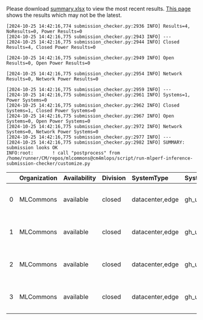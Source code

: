 Please download [summary.xlsx](summary.xlsx) to view the most recent results. [This page](https://docs.google.com/spreadsheets/d/e/2PACX-1vSCu8F7Hwck-AGJ5kWxi2G3xhO5MJoc_igybvsxjCt-2fEEYyf2BIcR0rTXW0eUzg/pubhtml) shows the results which may not be the latest. 
 ```
[2024-10-25 14:42:16,774 submission_checker.py:2936 INFO] Results=4, NoResults=0, Power Results=0
[2024-10-25 14:42:16,775 submission_checker.py:2943 INFO] ---
[2024-10-25 14:42:16,775 submission_checker.py:2944 INFO] Closed Results=4, Closed Power Results=0

[2024-10-25 14:42:16,775 submission_checker.py:2949 INFO] Open Results=0, Open Power Results=0

[2024-10-25 14:42:16,775 submission_checker.py:2954 INFO] Network Results=0, Network Power Results=0

[2024-10-25 14:42:16,775 submission_checker.py:2959 INFO] ---
[2024-10-25 14:42:16,775 submission_checker.py:2961 INFO] Systems=1, Power Systems=0
[2024-10-25 14:42:16,775 submission_checker.py:2962 INFO] Closed Systems=1, Closed Power Systems=0
[2024-10-25 14:42:16,775 submission_checker.py:2967 INFO] Open Systems=0, Open Power Systems=0
[2024-10-25 14:42:16,775 submission_checker.py:2972 INFO] Network Systems=0, Network Power Systems=0
[2024-10-25 14:42:16,775 submission_checker.py:2977 INFO] ---
[2024-10-25 14:42:16,775 submission_checker.py:2982 INFO] SUMMARY: submission looks OK
INFO:root:       ! call "postprocess" from /home/runner/CM/repos/mlcommons@cm4mlops/script/run-mlperf-inference-submission-checker/customize.py

```

|    | Organization   | Availability   | Division   | SystemType      | SystemName    | Platform                                         | Model    | MlperfModel   | Scenario     |       Result | Accuracy    |   number_of_nodes | host_processor_model_name   |   host_processors_per_node |   host_processor_core_count | accelerator_model_name   |   accelerators_per_node | Location                                                                                        | framework   | operating_system                                | notes                             |   compliance |   errors | version   |   inferred | has_power   | Units        | weight_data_types   |
|---:|:---------------|:---------------|:-----------|:----------------|:--------------|:-------------------------------------------------|:---------|:--------------|:-------------|-------------:|:------------|------------------:|:----------------------------|---------------------------:|----------------------------:|:-------------------------|------------------------:|:------------------------------------------------------------------------------------------------|:------------|:------------------------------------------------|:----------------------------------|-------------:|---------:|:----------|-----------:|:------------|:-------------|:--------------------|
|  0 | MLCommons      | available      | closed     | datacenter,edge | gh_ubuntu_x86 | gh_ubuntu_x86-nvidia-gpu-TensorRT-default_config | resnet50 | resnet        | Server       | 73015.2      | acc: 76.078 |                 1 | Intel(R) Xeon(R) w7-2495X   |                          1 |                          24 | NVIDIA GeForce RTX 4090  |                       2 | closed/MLCommons/results/gh_ubuntu_x86-nvidia-gpu-TensorRT-default_config/resnet50/server       | TensorRT    | Ubuntu 20.04 (linux-6.2.0-39-generic-glibc2.31) | Automated by MLCommons CM v3.2.6. |            1 |        0 | v4.1      |          0 | False       | Queries/s    | int8                |
|  1 | MLCommons      | available      | closed     | datacenter,edge | gh_ubuntu_x86 | gh_ubuntu_x86-nvidia-gpu-TensorRT-default_config | resnet50 | resnet        | Offline      | 87471.2      | acc: 76.078 |                 1 | Intel(R) Xeon(R) w7-2495X   |                          1 |                          24 | NVIDIA GeForce RTX 4090  |                       2 | closed/MLCommons/results/gh_ubuntu_x86-nvidia-gpu-TensorRT-default_config/resnet50/offline      | TensorRT    | Ubuntu 20.04 (linux-6.2.0-39-generic-glibc2.31) | Automated by MLCommons CM v3.2.6. |            1 |        0 | v4.1      |          0 | False       | Samples/s    | int8                |
|  2 | MLCommons      | available      | closed     | datacenter,edge | gh_ubuntu_x86 | gh_ubuntu_x86-nvidia-gpu-TensorRT-default_config | resnet50 | resnet        | SingleStream |     0.342055 | acc: 76.078 |                 1 | Intel(R) Xeon(R) w7-2495X   |                          1 |                          24 | NVIDIA GeForce RTX 4090  |                       2 | closed/MLCommons/results/gh_ubuntu_x86-nvidia-gpu-TensorRT-default_config/resnet50/singlestream | TensorRT    | Ubuntu 20.04 (linux-6.2.0-39-generic-glibc2.31) | Automated by MLCommons CM v3.2.6. |            1 |        0 | v4.1      |          0 | False       | Latency (ms) | int8                |
|  3 | MLCommons      | available      | closed     | datacenter,edge | gh_ubuntu_x86 | gh_ubuntu_x86-nvidia-gpu-TensorRT-default_config | resnet50 | resnet        | MultiStream  |     0.951987 | acc: 76.078 |                 1 | Intel(R) Xeon(R) w7-2495X   |                          1 |                          24 | NVIDIA GeForce RTX 4090  |                       2 | closed/MLCommons/results/gh_ubuntu_x86-nvidia-gpu-TensorRT-default_config/resnet50/multistream  | TensorRT    | Ubuntu 20.04 (linux-6.2.0-39-generic-glibc2.31) | Automated by MLCommons CM v3.2.6. |            1 |        0 | v4.1      |          0 | False       | Latency (ms) | int8                |